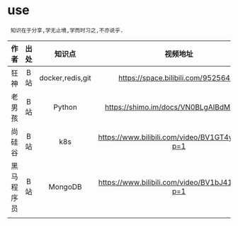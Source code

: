 <!--
 * @Author: your name
 * @Date: 2021-04-14 18:47:12
 * @LastEditTime: 2021-05-24 16:25:48
 * @LastEditors: Please set LastEditors
 * @Description: In User Settings Edit
 * @FilePath: /01-good/use/README.md
-->

# use

```shell
 知识在于分享,学无止境,学而时习之,不亦说乎.
```

|    作者    | 出处 |      知识点      |                    视频地址                     |
| :--------: | :--: | :--------------: | :---------------------------------------------: |
|    狂神    | B 站 | docker,redis,git |       https://space.bilibili.com/95256449       |
|   老男孩   | B 站 |      Python      |     https://shimo.im/docs/VN0BLgAIBdMVSa4S      |
|   尚硅谷   | B 站 |       k8s        | https://www.bilibili.com/video/BV1GT4y1A756?p=1 |
| 黑马程序员 | B 站 |     MongoDB      | https://www.bilibili.com/video/BV1bJ411x7mq?p=1 |
|            |      |                  |                                                 |
